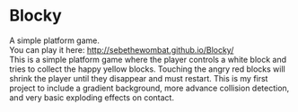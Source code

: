 # Blocky
A simple platform game. <br>
You can play it here: http://sebethewombat.github.io/Blocky/ <br>
This is a simple platform game where the player controls a white block and tries to collect the happy yellow blocks.
Touching the angry red blocks will shrink the player until they disappear and must restart.
This is my first project to include a gradient background, more advance collision detection, and very basic exploding effects on contact.

